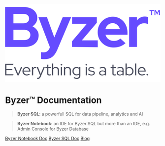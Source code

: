 ![logo](_media/Byzer_With_Slogan_C_v1.1.svg)

# Byzer™ Documentation


> **Byzer SQL**: a powerfull SQL for data pipeline, analytics and AI

> **Byzer Notebook**: an IDE for Byzer SQL but more than an IDE, e.g. Admin Console for Byzer Database


[Byzer Notebook Doc](/byzer-notebook/zh-cn/)
[Byzer SQL Doc](/byzer-lang/zh-cn/)
[Blog](/public/blog/en-us/)
